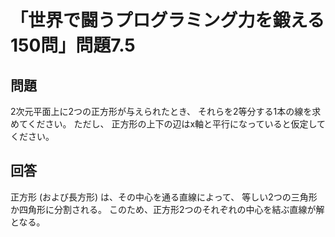 # 「世界で闘うプログラミング力を鍛える150問」問題7.5

## 問題

2次元平面上に2つの正方形が与えられたとき、
それらを2等分する1本の線を求めてください。
ただし、
正方形の上下の辺はx軸と平行になっていると仮定してください。

## 回答

正方形 (および長方形) は、その中心を通る直線によって、
等しい2つの三角形か四角形に分割される。
このため、正方形2つのそれぞれの中心を結ぶ直線が解となる。
